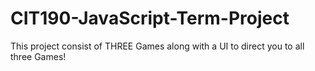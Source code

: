 # CIT190-JavaScript-Term-Project

This project consist of THREE Games along with a UI to direct you to all three Games! 

